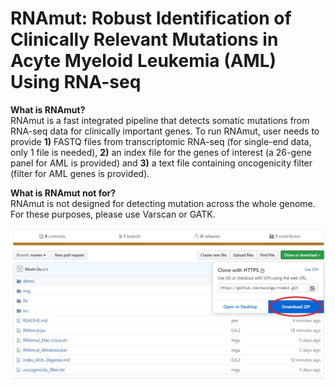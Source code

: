 # RNAmut: Robust Identification of Clinically Relevant Mutations in Acyte Myeloid Leukemia (AML) Using RNA-seq

**What is RNAmut?**\
RNAmut is a fast integrated pipeline that detects somatic mutations from RNA-seq data for clinically important genes. To run RNAmut, user needs to provide **1)** FASTQ files from transcriptomic RNA-seq (for single-end data, only 1 file is needed), **2)** an index file for the genes of interest (a 26-gene panel for AML is provided) and **3)** a text file containing oncogenicity filter (filter for AML genes is provided).

**What is RNAmut not for?**\
RNAmut is not designed for detecting mutation across the whole genome. For these purposes, please use Varscan or GATK.


![Alt text](/demo/img/download.jpg?raw=true "Optional Title")

